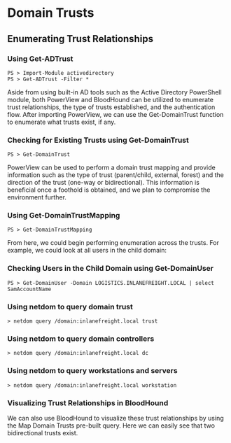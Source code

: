 # Domain Trusts
## Enumerating Trust Relationships
### Using Get-ADTrust
```
PS > Import-Module activedirectory
PS > Get-ADTrust -Filter *
```

Aside from using built-in AD tools such as the Active Directory PowerShell module, both PowerView and BloodHound can be utilized to enumerate trust relationships, the type of trusts established, and the authentication flow. After importing PowerView, we can use the Get-DomainTrust function to enumerate what trusts exist, if any.

### Checking for Existing Trusts using Get-DomainTrust
```
PS > Get-DomainTrust 
```

PowerView can be used to perform a domain trust mapping and provide information such as the type of trust (parent/child, external, forest) and the direction of the trust (one-way or bidirectional). This information is beneficial once a foothold is obtained, and we plan to compromise the environment further.

### Using Get-DomainTrustMapping
```
PS > Get-DomainTrustMapping
```

From here, we could begin performing enumeration across the trusts. For example, we could look at all users in the child domain:

### Checking Users in the Child Domain using Get-DomainUser
```
PS > Get-DomainUser -Domain LOGISTICS.INLANEFREIGHT.LOCAL | select SamAccountName
```

### Using netdom to query domain trust
```
> netdom query /domain:inlanefreight.local trust
```

### Using netdom to query domain controllers
```
> netdom query /domain:inlanefreight.local dc
```

### Using netdom to query workstations and servers
```
> netdom query /domain:inlanefreight.local workstation
```

### Visualizing Trust Relationships in BloodHound
We can also use BloodHound to visualize these trust relationships by using the Map Domain Trusts pre-built query. Here we can easily see that two bidirectional trusts exist.

